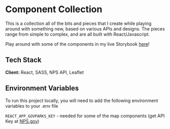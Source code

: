 # Component Collection

This is a collection all of the bits and pieces that I create while playing around with something new, based on various APIs and designs. The pieces range from simple to complex, and are all built with React/Javascript.

Play around with some of the components in my live Storybook [here](https://gschadegg.github.io/assorted-react-components)!

## Tech Stack

**Client:** React, SASS, NPS API, Leaflet

## Environment Variables

To run this project locally, you will need to add the following environment variables to your .env file

`REACT_APP_GOVPARKS_KEY` - needed for some of the map components (get API Key at [NPS.gov](https://www.nps.gov/subjects/developer/get-started.htm))
